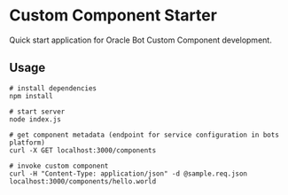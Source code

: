 # Custom Component Starter

Quick start application for Oracle Bot Custom Component development.

## Usage

```shell
# install dependencies
npm install

# start server
node index.js

# get component metadata (endpoint for service configuration in bots platform)
curl -X GET localhost:3000/components

# invoke custom component
curl -H "Content-Type: application/json" -d @sample.req.json localhost:3000/components/hello.world
```